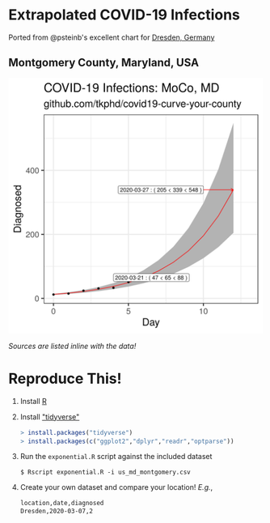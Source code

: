 # Extrapolated COVID-19 Infections

Ported from @psteinb's excellent chart for [Dresden, Germany](https://github.com/psteinb/covid19-curve-your-city) 

## Montgomery County, Maryland, USA

![MoCo](us_md_montgomery.png)

*Sources are listed inline with the data!*

# Reproduce This!

1. Install [R](https://www.r-project.org)
2. Install ["tidyverse"](https://www.tidyverse.org/)

   ``` r
   > install.packages("tidyverse")
   > install.packages(c("ggplot2","dplyr","readr","optparse"))
   ```

3. Run the `exponential.R` script against the included dataset

   ``` 
   $ Rscript exponential.R -i us_md_montgomery.csv
   ```

4. Create your own dataset and compare your location! *E.g.*,

   ```csv
   location,date,diagnosed
   Dresden,2020-03-07,2
   ```
